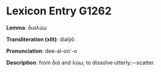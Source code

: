# Lexicon Entry G1262

**Lemma**: διαλύω

**Transliteration (xlit)**: dialýō

**Pronunciation**: dee-al-oo'-o

**Description**:
from διά and λύω; to dissolve utterly:--scatter.
